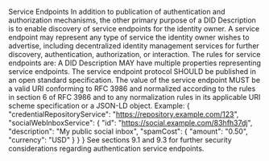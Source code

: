 Service Endpoints In addition to publication of authentication and authorization mechanisms, the other primary purpose of a DID Description is to enable discovery of service endpoints for the identity owner. A service endpoint may represent any type of service the identity owner wishes to advertise, including decentralized identity management services for further discovery, authentication, authorization, or interaction. The rules for service endpoints are: A DID Description MAY have multiple properties representing service endpoints. The service endpoint protocol SHOULD be published in an open standard specification. The value of the service endpoint MUST be a valid URI conforming to RFC 3986 and normalized according to the rules in section 6 of RFC 3986 and to any normalization rules in its applicable URI scheme specification or a JSON-LD object. Example: { "credentialRepositoryService": "https://repository.example.com/123", "socialWebInboxService": { "id": "https://social.example.com/83hfh37dj", "description": "My public social inbox", "spamCost": { "amount": "0.50", "currency": "USD" } } } See sections 9.1 and 9.3 for further security considerations regarding authentication service endpoints.
